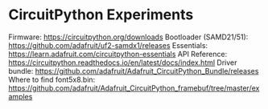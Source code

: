 # CircuitPython Experiments

Firmware: https://circuitpython.org/downloads
Bootloader (SAMD21/51): https://github.com/adafruit/uf2-samdx1/releases
Essentials: https://learn.adafruit.com/circuitpython-essentials
API Reference: https://circuitpython.readthedocs.io/en/latest/docs/index.html
Driver bundle: https://github.com/adafruit/Adafruit_CircuitPython_Bundle/releases
Where to find font5x8.bin: https://github.com/adafruit/Adafruit_CircuitPython_framebuf/tree/master/examples

